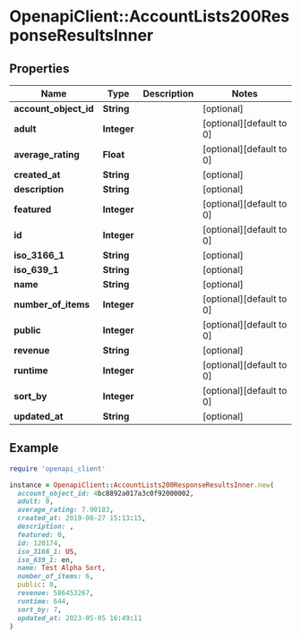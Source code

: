 # OpenapiClient::AccountLists200ResponseResultsInner

## Properties

| Name | Type | Description | Notes |
| ---- | ---- | ----------- | ----- |
| **account_object_id** | **String** |  | [optional] |
| **adult** | **Integer** |  | [optional][default to 0] |
| **average_rating** | **Float** |  | [optional][default to 0] |
| **created_at** | **String** |  | [optional] |
| **description** | **String** |  | [optional] |
| **featured** | **Integer** |  | [optional][default to 0] |
| **id** | **Integer** |  | [optional][default to 0] |
| **iso_3166_1** | **String** |  | [optional] |
| **iso_639_1** | **String** |  | [optional] |
| **name** | **String** |  | [optional] |
| **number_of_items** | **Integer** |  | [optional][default to 0] |
| **public** | **Integer** |  | [optional][default to 0] |
| **revenue** | **String** |  | [optional] |
| **runtime** | **Integer** |  | [optional][default to 0] |
| **sort_by** | **Integer** |  | [optional][default to 0] |
| **updated_at** | **String** |  | [optional] |

## Example

```ruby
require 'openapi_client'

instance = OpenapiClient::AccountLists200ResponseResultsInner.new(
  account_object_id: 4bc8892a017a3c0f92000002,
  adult: 0,
  average_rating: 7.90183,
  created_at: 2019-08-27 15:13:15,
  description: ,
  featured: 0,
  id: 120174,
  iso_3166_1: US,
  iso_639_1: en,
  name: Test Alpha Sort,
  number_of_items: 6,
  public: 0,
  revenue: 586453267,
  runtime: 644,
  sort_by: 7,
  updated_at: 2023-05-05 16:49:11
)
```

